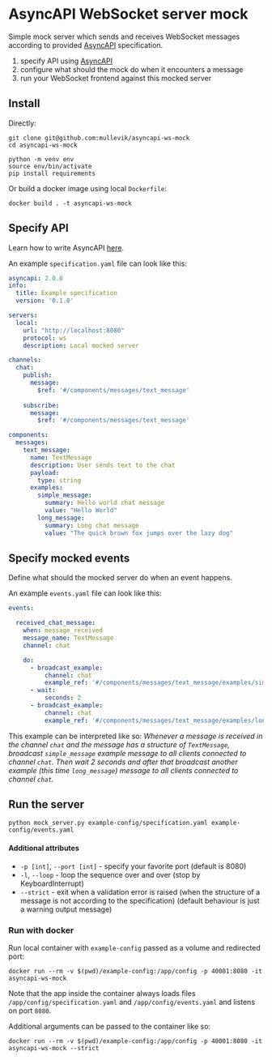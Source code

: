 # AsyncAPI WebSocket server mock
Simple mock server which sends and receives WebSocket messages according to provided [AsyncAPI](https://www.asyncapi.com/docs/getting-started) specification.

1. specify API using [AsyncAPI](https://www.asyncapi.com/docs/getting-started)
2. configure what should the mock do when it encounters a message
3. run your WebSocket frontend against this mocked server


## Install

Directly:
```
git clone git@github.com:mullevik/asyncapi-ws-mock
cd asyncapi-ws-mock

python -m venv env
source env/bin/activate
pip install requirements
```

Or build a docker image using local ```Dockerfile```:

```
docker build . -t asyncapi-ws-mock
```

## Specify API

Learn how to write AsyncAPI [here](https://www.asyncapi.com/docs/getting-started).

An example ```specification.yaml``` file can look like this:
```yaml
asyncapi: 2.0.0
info:
  title: Example specification
  version: '0.1.0'

servers:
  local:
    url: "http://localhost:8080"
    protocol: ws
    description: Local mocked server

channels:
  chat:
    publish:
      message:
        $ref: '#/components/messages/text_message'
    
    subscribe:
      message:
        $ref: '#/components/messages/text_message'

components:
  messages:
    text_message:
      name: TextMessage
      description: User sends text to the chat
      payload:
        type: string
      examples:
        simple_message:
          summary: Hello world chat message
          value: "Hello World"
        long_message:
          summary: Long chat message
          value: "The quick brown fox jumps over the lazy dog"
```

## Specify mocked events

Define what should the mocked server do when an event happens.

An example ```events.yaml``` file can look like this:

```yaml
events:

  received_chat_message:
    when: message_received
    message_name: TextMessage
    channel: chat

    do:
      - broadcast_example:
          channel: chat
          example_ref: '#/components/messages/text_message/examples/simple_message'
      - wait:
          seconds: 2
      - broadcast_example:
          channel: chat
          example_ref: '#/components/messages/text_message/examples/long_message'
```

This example can be interpreted like so: _Whenever a message is received in the channel ```chat``` and the message has a structure of ```TextMessage```, broadcast ```simple_message``` example message to all clients connected to channel ```chat```. Then wait 2 seconds and after that broadcast another example (this time ```long_message```) message to all clients connected to channel ```chat```._

## Run the server

```
python mock_server.py example-config/specification.yaml example-config/events.yaml
```
#### Additional attributes
- ```-p [int]```, ```--port [int]``` - specify your favorite port (default is 8080)
- ```-l```, ```--loop``` - loop the sequence over and over (stop by KeyboardInterrupt)
- ```--strict``` - exit when a validation error is raised (when the structure of a message is not according to the specification) (default behaviour is just a warning output message)

### Run with docker

Run local container with ```example-config``` passed as a volume and redirected port:
```
docker run --rm -v $(pwd)/example-config:/app/config -p 40001:8080 -it asyncapi-ws-mock
```

Note that the app inside the  container always loads files ```/app/config/specification.yaml``` and ```/app/config/events.yaml``` and listens on port ```8080```.

Additional arguments can be passed to the container like so:
```
docker run --rm -v $(pwd)/example-config:/app/config -p 40001:8080 -it asyncapi-ws-mock --strict
```